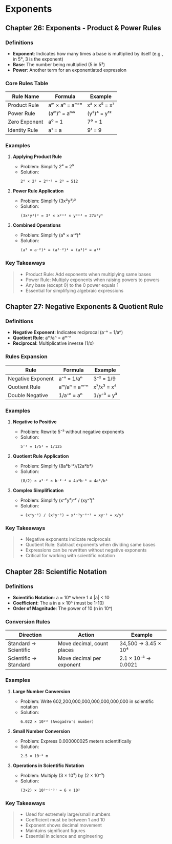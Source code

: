 # **Exponents**

## Chapter 26: Exponents - Product & Power Rules

### Definitions

-   **Exponent**: Indicates how many times a base is multiplied by itself (e.g., in 5³, 3 is the exponent)
-   **Base**: The number being multiplied (5 in 5³)
-   **Power**: Another term for an exponentiated expression

### Core Rules Table

| Rule Name     | Formula        | Example      |
| ------------- | -------------- | ------------ |
| Product Rule  | aᵐ × aⁿ = aᵐ⁺ⁿ | x² × x⁵ = x⁷ |
| Power Rule    | (aᵐ)ⁿ = aᵐⁿ    | (y³)⁴ = y¹²  |
| Zero Exponent | a⁰ = 1         | 7⁰ = 1       |
| Identity Rule | a¹ = a         | 9¹ = 9       |

### Examples

1. **Applying Product Rule**

    - Problem: Simplify 2⁴ × 2⁵
    - Solution:
        ```
        2⁴ × 2⁵ = 2⁴⁺⁵ = 2⁹ = 512
        ```

2. **Power Rule Application**

    - Problem: Simplify (3x²y³)³
    - Solution:
        ```
        (3x²y³)³ = 3³ × x²ˣ³ × y³ˣ³ = 27x⁶y⁹
        ```

3. **Combined Operations**
    - Problem: Simplify (a⁵ × a⁻²)⁴
    - Solution:
        ```
        (a⁵ × a⁻²)⁴ = (a⁵⁻²)⁴ = (a³)⁴ = a¹²
        ```

### Key Takeaways

> -   Product Rule: Add exponents when multiplying same bases
> -   Power Rule: Multiply exponents when raising powers to powers
> -   Any base (except 0) to the 0 power equals 1
> -   Essential for simplifying algebraic expressions

## Chapter 27: Negative Exponents & Quotient Rule

### Definitions

-   **Negative Exponent**: Indicates reciprocal (a⁻ⁿ = 1/aⁿ)
-   **Quotient Rule**: aᵐ/aⁿ = aᵐ⁻ⁿ
-   **Reciprocal**: Multiplicative inverse (1/x)

### Rules Expansion

| Rule              | Formula      | Example    |
| ----------------- | ------------ | ---------- |
| Negative Exponent | a⁻ⁿ = 1/aⁿ   | 3⁻² = 1/9  |
| Quotient Rule     | aᵐ/aⁿ = aᵐ⁻ⁿ | x⁷/x³ = x⁴ |
| Double Negative   | 1/a⁻ⁿ = aⁿ   | 1/y⁻³ = y³ |

### Examples

1. **Negative to Positive**

    - Problem: Rewrite 5⁻³ without negative exponents
    - Solution:
        ```
        5⁻³ = 1/5³ = 1/125
        ```

2. **Quotient Rule Application**

    - Problem: Simplify (8a⁵b⁻²)/(2a²b⁴)
    - Solution:
        ```
        (8/2) × a⁵⁻² × b⁻²⁻⁴ = 4a³b⁻⁶ = 4a³/b⁶
        ```

3. **Complex Simplification**
    - Problem: Simplify (x⁻²y³)⁻² / (xy⁻¹)³
    - Solution:
        ```
        = (x⁴y⁻⁶) / (x³y⁻³) = x⁴⁻³y⁻⁶⁺³ = xy⁻³ = x/y³
        ```

### Key Takeaways

> -   Negative exponents indicate reciprocals
> -   Quotient Rule: Subtract exponents when dividing same bases
> -   Expressions can be rewritten without negative exponents
> -   Critical for working with scientific notation

## Chapter 28: Scientific Notation

### Definitions

-   **Scientific Notation**: a × 10ⁿ where 1 ≤ |a| < 10
-   **Coefficient**: The a in a × 10ⁿ (must be 1-10)
-   **Order of Magnitude**: The power of 10 (n in 10ⁿ)

### Conversion Rules

| Direction             | Action                     | Example             |
| --------------------- | -------------------------- | ------------------- |
| Standard → Scientific | Move decimal, count places | 34,500 → 3.45 × 10⁴ |
| Scientific → Standard | Move decimal per exponent  | 2.1 × 10⁻³ → 0.0021 |

### Examples

1. **Large Number Conversion**

    - Problem: Write 602,200,000,000,000,000,000,000 in scientific notation
    - Solution:
        ```
        6.022 × 10²³ (Avogadro's number)
        ```

2. **Small Number Conversion**

    - Problem: Express 0.000000025 meters scientifically
    - Solution:
        ```
        2.5 × 10⁻⁸ m
        ```

3. **Operations in Scientific Notation**
    - Problem: Multiply (3 × 10⁵) by (2 × 10⁻³)
    - Solution:
        ```
        (3×2) × 10⁵⁺⁽⁻³⁾ = 6 × 10²
        ```

### Key Takeaways

> -   Used for extremely large/small numbers
> -   Coefficient must be between 1 and 10
> -   Exponent shows decimal movement
> -   Maintains significant figures
> -   Essential in science and engineering
